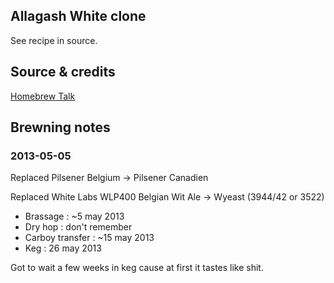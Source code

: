 ## Allagash White clone

See recipe in source.

## Source & credits

[Homebrew Talk][hb]

## Brewning notes

### 2013-05-05

Replaced Pilsener Belgium -> Pilsener Canadien

Replaced White Labs WLP400 Belgian Wit Ale -> Wyeast (3944/42 or 3522)

- Brassage : ~5 may 2013
- Dry hop : don't remember
- Carboy transfer : ~15 may 2013
- Keg : 26 may 2013

Got to wait a few weeks in keg cause at first it tastes like shit.

[hb]: http://www.homebrewtalk.com/f70/wit-power-allagash-white-clone-175286/